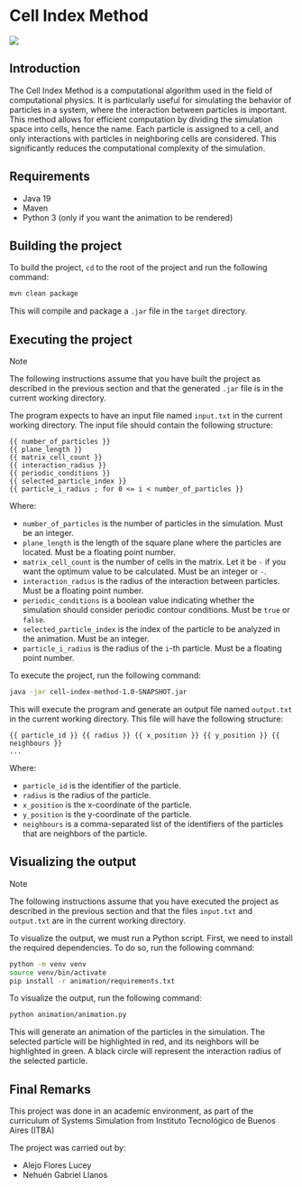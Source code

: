 # Cell Index Method

[![](https://jitpack.io/v/alejofl/ss-tp1.svg)](https://jitpack.io/#alejofl/ss-tp1)

## Introduction

The Cell Index Method is a computational algorithm used in the field of computational physics. It is particularly useful for simulating the behavior of particles in a system, where the interaction between particles is important. This method allows for efficient computation by dividing the simulation space into cells, hence the name. Each particle is assigned to a cell, and only interactions with particles in neighboring cells are considered. This significantly reduces the computational complexity of the simulation.

## Requirements

* Java 19
* Maven
* Python 3 (only if you want the animation to be rendered)

## Building the project

To build the project, `cd` to the root of the project and run the following command:

```bash
mvn clean package
```

This will compile and package a `.jar` file in the `target` directory.

## Executing the project

> [!NOTE]  
> The following instructions assume that you have built the project as described in the previous section and that the generated `.jar` file is in the current working directory.

The program expects to have an input file named `input.txt` in the current working directory. The input file should contain the following structure:

```text
{{ number_of_particles }}
{{ plane_length }}
{{ matrix_cell_count }}
{{ interaction_radius }}
{{ periodic_conditions }}
{{ selected_particle_index }}
{{ particle_i_radius ; for 0 <= i < number_of_particles }}
```

Where:

* `number_of_particles` is the number of particles in the simulation. Must be an integer.
* `plane_length` is the length of the square plane where the particles are located. Must be a floating point number.
* `matrix_cell_count` is the number of cells in the matrix. Let it be `-` if you want the optimum value to be calculated. Must be an integer or `-`.
* `interaction_radius` is the radius of the interaction between particles. Must be a floating point number.
* `periodic_conditions` is a boolean value indicating whether the simulation should consider periodic contour conditions. Must be `true` or `false`.
* `selected_particle_index` is the index of the particle to be analyzed in the animation. Must be an integer.
* `particle_i_radius` is the radius of the `i`-th particle. Must be a floating point number.

To execute the project, run the following command:

```bash
java -jar cell-index-method-1.0-SNAPSHOT.jar
```

This will execute the program and generate an output file named `output.txt` in the current working directory. This file will have the following structure:

```text
{{ particle_id }} {{ radius }} {{ x_position }} {{ y_position }} {{ neighbours }}
...
```

Where:

* `particle_id` is the identifier of the particle.
* `radius` is the radius of the particle.
* `x_position` is the x-coordinate of the particle.
* `y_position` is the y-coordinate of the particle.
* `neighbours` is a comma-separated list of the identifiers of the particles that are neighbors of the particle.

## Visualizing the output

> [!NOTE]  
> The following instructions assume that you have executed the project as described in the previous section and that the files `input.txt` and `output.txt` are in the current working directory.

To visualize the output, we must run a Python script. First, we need to install the required dependencies. To do so, run the following command:

```bash
python -m venv venv
source venv/bin/activate
pip install -r animation/requirements.txt
```

To visualize the output, run the following command:

```bash
python animation/animation.py
```

This will generate an animation of the particles in the simulation. The selected particle will be highlighted in red, and its neighbors will be highlighted in green. A black circle will represent the interaction radius of the selected particle.

## Final Remarks

This project was done in an academic environment, as part of the curriculum of Systems Simulation from Instituto Tecnológico de Buenos Aires (ITBA)

The project was carried out by:

* Alejo Flores Lucey
* Nehuén Gabriel Llanos
